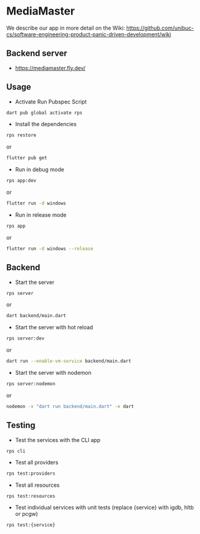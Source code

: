 # MediaMaster

We describe our app in more detail on the Wiki: https://github.com/unibuc-cs/software-engineering-product-panic-driven-development/wiki

## Backend server
- https://mediamaster.fly.dev/

## Usage
- Activate Run Pubspec Script
```bash
dart pub global activate rps
```

- Install the dependencies
```bash
rps restore
```
or
```bash
flutter pub get
```

- Run in debug mode
```bash
rps app:dev
```
or
```bash
flutter run -d windows
```

- Run in release mode
```bash
rps app
```
or
```bash
flutter run -d windows --release
```

## Backend
- Start the server
```bash
rps server
```
or
```bash
dart backend/main.dart
```

- Start the server with hot reload
```bash
rps server:dev
```
or
```bash
dart run --enable-vm-service backend/main.dart
```

- Start the server with nodemon
```bash
rps server:nodemon
```
or
```bash
nodemon -x "dart run backend/main.dart" -e dart
```

## Testing

- Test the services with the CLI app
```bash
rps cli
```

- Test all providers
```bash
rps test:providers
```

- Test all resources
```
rps test:resources
```

- Test individual services with unit tests (replace {service} with igdb, hltb or pcgw)
```bash
rps test:{service}
```
